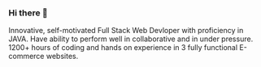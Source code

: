 ### Hi there 👋

<!--
**GryffindorAdi/GryffindorAdi** is a ✨ _special_ ✨ repository because its `README.md` (this file) appears on your GitHub profile.

Here are some ideas to get you started:
-->
Innovative, self-motivated Full Stack Web Devloper with
proficiency in JAVA. Have ability to perform well in
collaborative and in under pressure. 1200+ hours of coding
and hands on experience in 3 fully functional E-commerce
websites.

